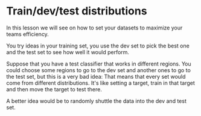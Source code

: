 # Train/dev/test distributions

In this lesson we will see on how to set your datasets to maximize your teams efficiency.

You try ideas in your training set, you use the dev set to pick the best one and the test set to see how well it would perform.

Suppose that you have a test classifier that works in different regions. You could choose some regions to go to the dev set and another ones to go to the test set, but this is a very bad idea: That means that every set would come from different distributions. It's like setting a target, train in that target and then move the target to test there.

A better idea would be to randomly shuttle the data into the dev and test set.
